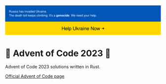 [![SWUbanner](https://raw.githubusercontent.com/vshymanskyy/StandWithUkraine/main/banner2-direct.svg)](https://github.com/vshymanskyy/StandWithUkraine/blob/main/docs/README.md)

# 🎄 Advent of Code 2023 🎄

Advent of Code 2023 solutions written in Rust.

[Official Advent of Code page](https://adventofcode.com/2023)
